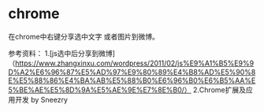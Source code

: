 # chrome
在chrome中右键分享选中文字 或者图片到微博。


参考资料：
1.[js选中后分享到微博]（https://www.zhangxinxu.com/wordpress/2011/02/js%E9%A1%B5%E9%9D%A2%E6%96%87%E5%AD%97%E9%80%89%E4%B8%AD%E5%90%8E%E5%88%86%E4%BA%AB%E5%88%B0%E6%96%B0%E6%B5%AA%E5%BE%AE%E5%8D%9A%E5%AE%9E%E7%8E%B0/）
2.Chrome扩展及应用开发 by Sneezry
